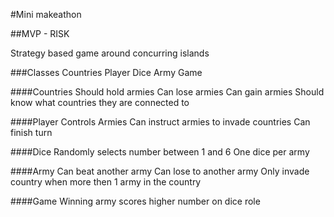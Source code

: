 #Mini makeathon

##MVP - RISK

Strategy based game around concurring islands

###Classes
Countries
Player
Dice
Army
Game

####Countries
Should hold armies
Can lose armies
Can gain armies
Should know what countries they are connected to 

####Player
Controls Armies
Can instruct armies to invade countries
Can finish turn

####Dice
Randomly selects number between 1 and 6
One dice per army

####Army
Can beat another army
Can lose to another army
Only invade country when more then 1 army in the country

####Game
Winning army scores higher number on dice role